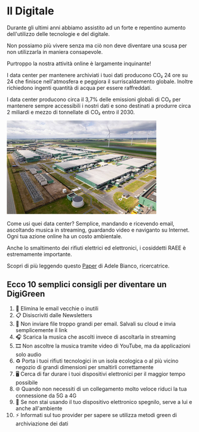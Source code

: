 # Il Digitale

Durante gli ultimi anni abbiamo assistito ad un forte e repentino aumento dell'utilizzo delle tecnologie e del digitale. 

Non possiamo più vivere senza ma ciò non deve diventare una scusa per non utilizzarla in maniera consapevole. 

Purtroppo la nostra attività online è largamente inquinante!

I data center per mantenere archiviati i tuoi dati producono CO₂ 24 ore su 24 che finisce nell'atmosfera e peggiora il surriscaldamento globale. Inoltre richiedono ingenti quantità di acqua per essere raffreddati. 

I data center producono circa il 3,7% delle emissioni globali di CO₂ per mantenere sempre accessibili i nostri dati e sono destinati a produrre circa 2 miliardi e mezzo di tonnellate di CO₂ entro il 2030.

![data center](images/data_center.png)

Come usi quei data center? Semplice, mandando e ricevendo email, ascoltando musica in streaming, guardando video e naviganto su Internet. Ogni tua azione online ha un costo ambientale.

Anche lo smaltimento dei rifiuti elettrici ed elettronici, i cosiddetti RAEE è estremamente importante.

Scopri di più leggendo questo [Paper](https://oajournals.fupress.net/index.php/smp/article/view/13236/12414) di Adele Bianco, ricercatrice.

## Ecco 10 semplici consigli per diventare un DigiGreen

1. 📩 Elimina le email vecchie o inutili
2. 📋 Disiscriviti dalle Newsletters 
3. 📂 Non inviare file troppo grandi per email. Salvali su cloud e invia semplicemente il link
4. 🎧 Scarica la musica che ascolti invece di ascoltarla in streaming
5. 🎞️ Non ascoltre la musica tramite video di YouTube, ma da applicazioni solo audio
6. ♻️ Porta i tuoi rifiuti tecnologici in un isola ecologica o al più vicino negozio di grandi dimensioni per smaltirli correttamente
7. 🖥️ Cerca di far durare i tuoi dispositivi elettronici per il maggior tempo possibile
8. 🌐 Quando non necessiti di un collegamento molto veloce riduci la tua connessione da 5G a 4G
9. 🔌 Se non stai usando il tuo dispositivo elettronico spegnilo, serve a lui e anche all'ambiente
10. ⚡ Informati sul tuo provider per sapere se utilizza metodi green di archiviazione dei dati
